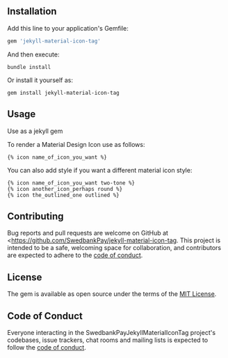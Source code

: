## Installation

Add this line to your application's Gemfile:

```ruby
gem 'jekyll-material-icon-tag'
```

And then execute:

```shell
bundle install
```

Or install it yourself as:

```shell
gem install jekyll-material-icon-tag
```

## Usage

Use as a jekyll gem

To render a Material Design Icon use as follows:

```liquid
{% icon name_of_icon_you_want %}
```

You can also add style if you want a different material icon style:

```liquid
{% icon name_of_icon_you_want two-tone %}
{% icon another_icon_perhaps round %}
{% icon the_outlined_one outlined %}
```

## Contributing

Bug reports and pull requests are welcome on GitHub at <https://github.com/SwedbankPay/jekyll-material-icon-tag. This project is intended to be a safe, welcoming space for collaboration, and contributors are expected to adhere to the [code of conduct](https://github.com/SwedbankPay/jekyll-material-icon-tag/blob/master/CODE_OF_CONDUCT.md).

## License

The gem is available as open source under the terms of the [MIT License](https://opensource.org/licenses/MIT).

## Code of Conduct

Everyone interacting in the SwedbankPayJekyllMaterialIconTag project's codebases, issue trackers, chat rooms and mailing lists is expected to follow the [code of conduct](https://github.com/[USERNAME]/jekyll-material-icon-tag/blob/master/CODE_OF_CONDUCT.md).
